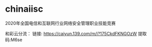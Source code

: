 # chinaiisc
2020年全国电信和互联网行业网络安全管理职业技能竞赛

和彩云分流：
链接: https://caiyun.139.com/m/i?175CkdFKNGOzW  提取码:M6se  
